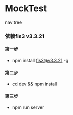 # MockTest
nav tree
### 依赖fis3 v3.3.21
#### 第一步
- npm install fis3@v3.3.21 -g
#### 第二步
- cd dev && npm install 
#### 第三步
- npm run server
